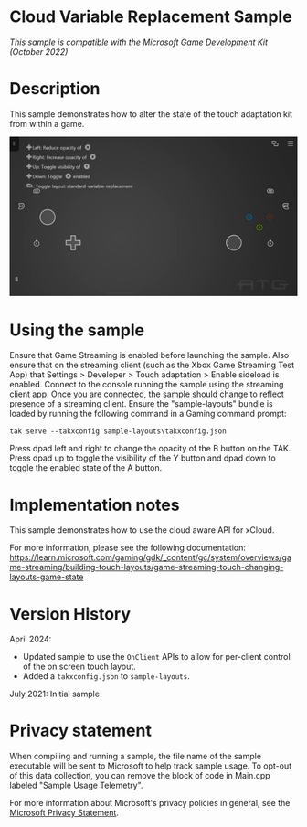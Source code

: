 # Cloud Variable Replacement Sample

*This sample is compatible with the Microsoft Game Development Kit
(October 2022)*

# Description

This sample demonstrates how to alter the state of the touch adaptation
kit from within a game.

![Text Description automatically generated](./media/image1.jpeg)

# Using the sample

Ensure that Game Streaming is enabled before launching the sample.
Also ensure that on the streaming client (such as the Xbox Game 
Streaming Test App) that Settings > Developer > Touch adaptation > 
Enable sideload is enabled. Connect to the console running the sample 
using the streaming client app. Once you are connected, the sample 
should change to reflect presence of a streaming client.
Ensure the "sample-layouts" bundle is loaded by running the following
command in a Gaming command prompt:

```
tak serve --takxconfig sample-layouts\takxconfig.json
```

Press dpad left and right to change the opacity of the B button on the
TAK. Press dpad up to toggle the visibility of the Y button and dpad
down to toggle the enabled state of the A button.

# Implementation notes

This sample demonstrates how to use the cloud aware API for xCloud.

For more information, please see the following documentation:
https://learn.microsoft.com/gaming/gdk/_content/gc/system/overviews/game-streaming/building-touch-layouts/game-streaming-touch-changing-layouts-game-state

# Version History

April 2024:
- Updated sample to use the `OnClient` APIs to allow for per-client control of the on screen touch layout.
- Added a `takxconfig.json` to `sample-layouts`.

July 2021: Initial sample

# Privacy statement

When compiling and running a sample, the file name of the sample
executable will be sent to Microsoft to help track sample usage. To
opt-out of this data collection, you can remove the block of code in
Main.cpp labeled "Sample Usage Telemetry".

For more information about Microsoft's privacy policies in general, see
the [Microsoft Privacy
Statement](https://privacy.microsoft.com/en-us/privacystatement/).
